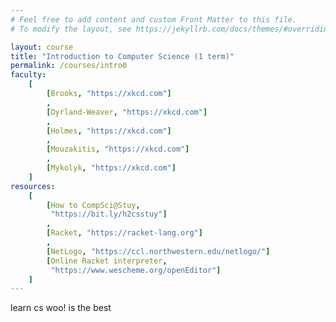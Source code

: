 ```yaml
---
# Feel free to add content and custom Front Matter to this file.
# To modify the layout, see https://jekyllrb.com/docs/themes/#overriding-theme-defaults

layout: course
title: "Introduction to Computer Science (1 term)"
permalink: /courses/intro0
faculty:
    [
        [Brooks, "https://xkcd.com"]
        ,
        [Dyrland-Weaver, "https://xkcd.com"]
        ,
        [Holmes, "https://xkcd.com"]
        ,
        [Mouzakitis, "https://xkcd.com"]
        ,
        [Mykolyk, "https://xkcd.com"]
    ]
resources:
    [
        [How to CompSci@Stuy,
         "https://bit.ly/h2csstuy"]
        ,
        [Racket, "https://racket-lang.org"]
        ,
        [NetLogo, "https://ccl.northwestern.edu/netlogo/"]
        [Online Racket interpreter,
         "https://www.wescheme.org/openEditor"]
    ]
---
```


learn cs woo! is the best

